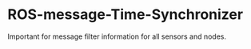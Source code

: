 # ROS-message-Time-Synchronizer
Important for message filter information for all sensors and nodes. 
